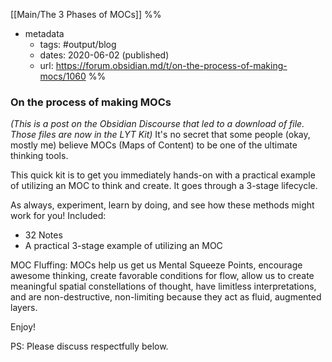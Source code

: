[[Main/The 3 Phases of MOCs]] 
%%
- metadata
	- tags: #output/blog 
	- dates: 2020-06-02 (published)
	- url: https://forum.obsidian.md/t/on-the-process-of-making-mocs/1060
%%
### On the process of making MOCs
*(This is a post on the Obsidian Discourse that led to a download of file. Those files are now in the LYT Kit)*
It's no secret that some people (okay, mostly me) believe MOCs (Maps of Content) to be one of the ultimate thinking tools. 

This quick kit is to get you immediately hands-on with a practical example of utilizing an MOC to think and create. It goes through a 3-stage lifecycle. 

As always, experiment, learn by doing, and see how these methods might work for you! Included:

- 32 Notes
- A practical 3-stage example of utilizing an MOC

MOC Fluffing:
MOCs help us get us Mental Squeeze Points, encourage awesome thinking, create favorable conditions for flow, allow us to create meaningful spatial constellations of thought, have limitless interpretations, and are non-destructive, non-limiting because they act as fluid, augmented layers.

Enjoy!

PS: Please discuss respectfully below.